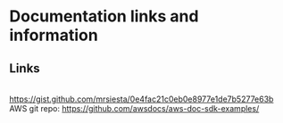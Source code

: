 # Documentation links and information

## Links
  <br /> https://gist.github.com/mrsiesta/0e4fac21c0eb0e8977e1de7b5277e63b
  <br /> AWS git repo: https://github.com/awsdocs/aws-doc-sdk-examples/
